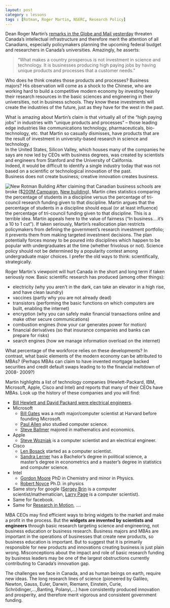 ```yaml
---
layout: post
category : lessons
tags : [Rotman, Roger Martin, NSERC, Research Policy]
---
```



<!-- -->

Dean Roger Martin’s <a href="http://www.theglobeandmail.com/report-on-business/managing/business-education/canada-will-shrivel-under-business-school-neglect-dean-says/article1942997/">remarks in the Globe and Mail yesterday</a> threaten Canada’s intellectual infrastructure and therefore merit the attention of all Canadians, especially policymakers planning the upcoming federal budget and researchers in Canada’s universities. 
Amazingly, he asserts:
<blockquote>“What makes a country prosperous is not investment in science and technology.  
It is businesses producing high paying jobs by having unique products and processes that a customer needs.”</blockquote>
Who does he think creates those products and processes?  Business majors?  His observation will come as a shock to the Chinese, who are working hard to build a competitive modern economy by investing heavily their research resources in the basic sciences and engineering in their universities, not in business schools.  They know these investments will create the industries of the future, just as they have for the west in the past. 
 
What is amazing about Martin’s claim is that virtually all of the “high paying jobs” in industries with “unique products and processes” – those leading edge industries like communications technology, pharmaceuticals, bio-technology, etc. that Martin so casually dismisses, have products that are the result of investment in university-based research in science and technology.  
In the United States, Silicon Valley, which houses many of the companies he says are now led by CEOs with business degrees, was created by scientists and engineers from Stanford and the University of California.  
Indeed, it would be difficult to identify a single industry today that was not based on a scientific or technological innovation of the past.  
Business does not create business; creative innovation creates business.

<img src="http://www.dcnonl.com/images/archivesid/42891/110.jpg" alt="New Rotman Building" />
After claiming that Canadian business schools are broke ($<a href="http://www.rotman.utoronto.ca/supportrotman/combined.pdf">200M Campaign</a>, <a href="http://www.rotman.utoronto.ca/expansion/newbuilding.htm">New building</a>), Martin cites statistics comparing the percentage of students in a discipline versus the percentage of tri-council research funding given to that discipline. Martin argues that the percentage of students in a discipline should equal (or at least influence) the percentage of tri-council funding given to that discipline. This is a terrible idea. Martin appeals here to the value of fairness (“In business….it’s a 10 to 1 cut”). If taken seriously, Martin’s reallocation plan restricts policymakers from defining the government’s research investment portfolio; it prevents them from making targeted investment decisions. The plan potentially forces money to be poured into disciplines which happen to be popular with undergraduates at the time (whether frivolous or not). Science policy should not be determined by a popularity contest among undergraduate major choices. I prefer the old ways to think: scientifically, strategically.

Roger Martin's viewpoint will hurt Canada in the short and long term if taken seriously now. Basic scientific research has produced (among other things):
<ul>
	<li>electricity (why you aren't in the dark, can take an elevator in a high rise, and have clean laundry)</li>
	<li>vaccines (partly why you are not already dead)</li>
	<li>transistors (performing the basic functions on which computers are built, enabling the internet)</li>
	<li>encryption (why you can safely make financial transactions online and make other secure communications)</li>
	<li>combustion engines (how your car generates power for motion)</li>
	<li>financial derivatives (so that insurance companies and banks can prepare for risks)</li>
	<li>search engines (how we manage information overload on the internet)</li>
</ul>
What percentage of the workforce relies on these developments? In contrast, what basic elements of the modern economy can be attributed to MBAs? (Perhaps MBAs can claim to have invented mortgage backed securities and credit default swaps leading to to the financial meltdown of 2008- 2009?)

Martin highlights a list of technology companies (Hewlett-Packard, IBM, Microsoft, Apple, Cisco and Intel) and reports that many of their CEOs have MBAs. Look up the history of these companies and you will find:
<ul>
	<li><a href="http://en.wikipedia.org/wiki/Hewlett-Packard">Bill Hewlett and David Packard were electrical engineers</a>.</li>
	<li>Microsoft
<ul>
	<li><a href="http://en.wikipedia.org/wiki/Bill_Gates">Bill Gates</a> was a math major/computer scientist at Harvard before founding Microsoft.</li>
	<li><a href="http://en.wikipedia.org/wiki/Paul_Allen">Paul Allen</a> also studied computer science.</li>
	<li><a href="http://en.wikipedia.org/wiki/Steve_Ballmer">Steve Ballmer</a> majored in mathematics and economics.</li>
</ul>
</li>
	<li>Apple
<ul>
	<li><a href="http://en.wikipedia.org/wiki/Steve_Wozniak">Steve Wozniak</a> is a computer scientist and an electrical engineer.</li>
</ul>
</li>
	<li>Cisco
<ul>
	<li><a href="http://en.wikipedia.org/wiki/Len_Bosack">Len Bosack</a> started as a computer scientist.</li>
	<li><a href="http://en.wikipedia.org/wiki/Sandy_Lerner">Sandra Lerner</a> has a Bachelor’s degree in political science, a master’s degree in econometrics and a master’s degree in statistics and computer science.</li>
</ul>
</li>
	<li>Intel
<ul>
	<li><a href="http://en.wikipedia.org/wiki/Gordon_E._Moore">Gordon Moore</a> PhD in Chemistry and minor in Physics.</li>
	<li><a href="http://en.wikipedia.org/wiki/Robert_Noyce">Robert Noyce</a> Ph.D. in physics</li>
</ul>
</li>
	<li>Same story for google (<a href="http://en.wikipedia.org/wiki/Sergey_Brin">Sergey Brin</a> is a computer scientist/mathematician, <a href="http://en.wikipedia.org/wiki/Larry_Page">Larry Page</a> is a computer scientist).</li>
	<li>Same for facebook.</li>
	<li>Same for <a href="http://en.wikipedia.org/wiki/Mike_Lazaridis">Research in Motion</a>, ….</li>
</ul>
MBA CEOs may find efficient ways to bring widgets to the market and make a profit in the process. But the <strong>widgets are invented by scientists and engineers</strong> through basic research targeting science and engineering, not business education or business research.  Business majors and MBAs are important in the operations of businesses that create new products, so business education is important.  But to suggest that it is primarily responsible for new products and innovations creating business is just plain wrong. Misconceptions about the impact and role of basic research funding by business leaders may be one of the largest obstructions currently contributing to Canada’s innovation gap.

The challenges we face in Canada, and as human beings on earth, require new ideas.  The long research lines of science (pioneered by Galileo, Newton, Gauss, Euler, Darwin, Riemann, Einstein, Curie, Schrödinger,…,Banting, Polanyi,...) have consistently produced innovation and prosperity, and therefore merit vigorous and consistent government funding.

&nbsp;